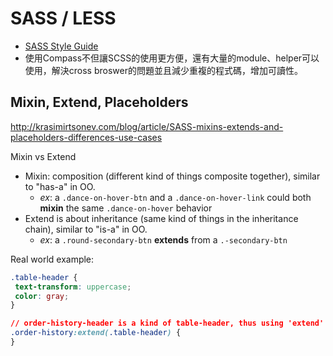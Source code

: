 # SASS / LESS

* [SASS Style Guide](http://css-tricks.com/sass-style-guide/)
* 使用Compass不但讓SCSS的使用更方便，還有大量的module、helper可以使用，解決cross broswer的問題並且減少重複的程式碼，增加可讀性。

## Mixin, Extend, Placeholders
http://krasimirtsonev.com/blog/article/SASS-mixins-extends-and-placeholders-differences-use-cases

Mixin vs Extend
- Mixin: composition (different kind of things composite together), similar to "has-a" in OO.
  - _ex_: a `.dance-on-hover-btn` and a `.dance-on-hover-link` could both **mixin** the same `.dance-on-hover` behavior
- Extend is about inheritance (same kind of things in the inheritance chain), similar to "is-a" in OO.
  - _ex_: a `.round-secondary-btn` **extends** from a `.-secondary-btn`

 Real world example:
 ```css
 .table-header {
  text-transform: uppercase;
  color: gray;
}

// order-history-header is a kind of table-header, thus using 'extend'
.order-history:extend(.table-header) {
}
 ```
